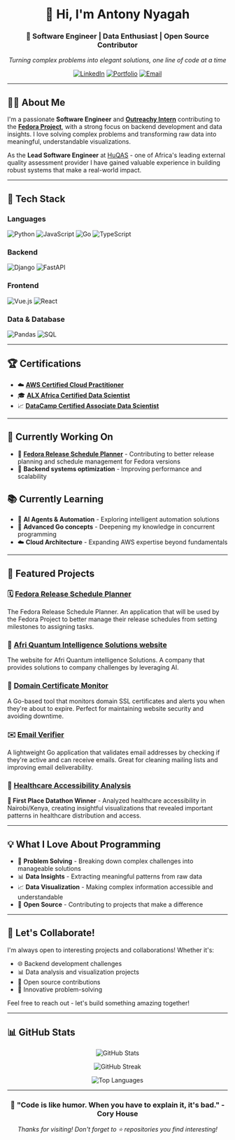 <div align="center">
  
# 👋 Hi, I'm Antony Nyagah

### 🚀 Software Engineer | Data Enthusiast | Open Source Contributor
*Turning complex problems into elegant solutions, one line of code at a time*

[![LinkedIn](https://img.shields.io/badge/LinkedIn-0077B5?style=for-the-badge&logo=linkedin&logoColor=white)](https://www.linkedin.com/in/antony-nyagah/)
[![Portfolio](https://img.shields.io/badge/Portfolio-FFD700?style=for-the-badge&logo=firefox&logoColor=black)](https://antonynyagah.com)
[![Email](https://img.shields.io/badge/Email-D14836?style=for-the-badge&logo=gmail&logoColor=white)](mailto:tony.m.nyagah@gmail.com)

</div>

---

## 🧑‍💻 About Me

I'm a passionate **Software Engineer** and [**Outreachy Intern**](https://www.outreachy.org/alums/2025-06/) contributing to the [**Fedora Project**](https://fedoraproject.org/), with a strong focus on backend development and data insights. I love solving complex problems and transforming raw data into meaningful, understandable visualizations.

As the **Lead Software Engineer** at [HuQAS](https://huqas.org/) - one of Africa's leading external quality assessment provider I have gained valuable experience in building robust systems that make a real-world impact.

---

## 🔧 Tech Stack

### Languages
![Python](https://img.shields.io/badge/Python-FFD43B?style=for-the-badge&logo=python&logoColor=black)
![JavaScript](https://img.shields.io/badge/JavaScript-F7DF1E?style=for-the-badge&logo=javascript&logoColor=black)
![Go](https://img.shields.io/badge/Go-00ADD8?style=for-the-badge&logo=go&logoColor=white)
![TypeScript](https://img.shields.io/badge/TypeScript-007ACC?style=for-the-badge&logo=typescript&logoColor=white)

### Backend
![Django](https://img.shields.io/badge/Django-092E20?style=for-the-badge&logo=django&logoColor=white)
![FastAPI](https://img.shields.io/badge/FastAPI-009688?style=for-the-badge&logo=fastapi&logoColor=white)

### Frontend
![Vue.js](https://img.shields.io/badge/Vue.js-4FC08D?style=for-the-badge&logo=vue.js&logoColor=white)
![React](https://img.shields.io/badge/React-20232A?style=for-the-badge&logo=react&logoColor=61DAFB)

### Data & Database
![Pandas](https://img.shields.io/badge/Pandas-150458?style=for-the-badge&logo=pandas&logoColor=white)
![SQL](https://img.shields.io/badge/SQL-CC2927?style=for-the-badge&logo=microsoft-sql-server&logoColor=white)

---

## 🏆 Certifications

* ☁️ **[AWS Certified Cloud Practitioner](https://www.credly.com/badges/9680beae-156a-4a7c-a5b6-1463f2134876)**
* 🎓 **[ALX Africa Certified Data Scientist](https://savanna.alxafrica.com/certificates/FmPCRYe89r)**
* 📈 **[DataCamp Certified Associate Data Scientist](https://www.datacamp.com/certificate/DSA0011358609209)**  

---

## 🚧 Currently Working On

- 🐧 [**Fedora Release Schedule Planner**](https://codeberg.org/fedora/release-schedule-planner) - Contributing to better release planning and schedule management for Fedora versions
- 🔧 **Backend systems optimization** - Improving performance and scalability

## 📚 Currently Learning

- 🤖 **AI Agents & Automation** - Exploring intelligent automation solutions
- 🦀 **Advanced Go concepts** - Deepening my knowledge in concurrent programming
- ☁️ **Cloud Architecture** - Expanding AWS expertise beyond fundamentals

---

## 🎯 Featured Projects

### 🗓️ [Fedora Release Schedule Planner](https://codeberg.org/fedora/release-schedule-planner)
The Fedora Release Schedule Planner. An application that will be used by the Fedora Project to better manage their release schedules from setting milestones to assigning tasks.

### 🔗 [Afri Quantum Intelligence Solutions website](https://aqis-eight.vercel.app/)
The website for Afri Quantum intelligence Solutions. A company that provides solutions to company challenges by leveraging AI.

### 🔐 [Domain Certificate Monitor](https://github.com/tony-nyagah/domain-monitor)
A Go-based tool that monitors domain SSL certificates and alerts you when they're about to expire. Perfect for maintaining website security and avoiding downtime.

### ✉️ [Email Verifier](https://github.com/tony-nyagah/simple-email-verifier)
A lightweight Go application that validates email addresses by checking if they're active and can receive emails. Great for cleaning mailing lists and improving email deliverability.

### 🏥 [Healthcare Accessibility Analysis](https://github.com/tony-nyagah/data-monday/tree/main/src/data_monday/healthcare-datathon)
**🥇 First Place Datathon Winner** - Analyzed healthcare accessibility in Nairobi/Kenya, creating insightful visualizations that revealed important patterns in healthcare distribution and access.

---

## 💡 What I Love About Programming

- 🧩 **Problem Solving** - Breaking down complex challenges into manageable solutions
- 📊 **Data Insights** - Extracting meaningful patterns from raw data
- 📈 **Data Visualization** - Making complex information accessible and understandable
- 🤝 **Open Source** - Contributing to projects that make a difference

---

## 🤝 Let's Collaborate!

I'm always open to interesting projects and collaborations! Whether it's:
- 🌐 Backend development challenges
- 📊 Data analysis and visualization projects  
- 🐧 Open source contributions
- 🚀 Innovative problem-solving

Feel free to reach out - let's build something amazing together!

---

## 📊 GitHub Stats

<div align="center">
  
![GitHub Stats](https://github-readme-stats.vercel.app/api?username=tony-nyagah&show_icons=true&theme=radical&bg_color=0d1117&title_color=FFD700&icon_color=FFD700&text_color=ffffff&border_color=FFD700)

![GitHub Streak](https://github-readme-streak-stats.herokuapp.com/?user=tony-nyagah&theme=radical&background=0d1117&stroke=FFD700&ring=FFD700&fire=FFD700&currStreakLabel=FFD700)

![Top Languages](https://github-readme-stats.vercel.app/api/top-langs/?username=tony-nyagah&layout=compact&theme=radical&bg_color=0d1117&title_color=FFD700&text_color=ffffff&border_color=FFD700)

</div>

---

<div align="center">
  
### 🌟 "Code is like humor. When you have to explain it, it's bad." - Cory House

*Thanks for visiting! Don't forget to ⭐ repositories you find interesting!*

</div>
